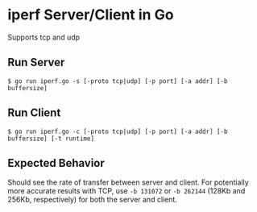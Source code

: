 # iperf Server/Client in Go

Supports tcp and udp

## Run Server

```
$ go run iperf.go -s [-proto tcp|udp] [-p port] [-a addr] [-b buffersize]
```

## Run Client
```
$ go run iperf.go -c [-proto tcp|udp] [-p port] [-a addr] [-b buffersize] [-t runtime]
```

## Expected Behavior

Should see the rate of transfer between server and client. For potentially more accurate results with TCP,
use `-b 131072` or `-b 262144` (128Kb and 256Kb, respectively) for both the server and client.
